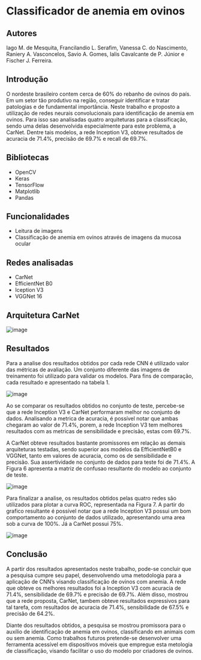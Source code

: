 # Classificador de anemia em ovinos

## Autores
Iago M. de Mesquita, Francilandio L. Serafim, Vanessa C. do Nascimento, Raniery A. Vasconcelos, Savio A. Gomes, Ialis Cavalcante de P. Júnior e Fischer J. Ferreira.

## Introdução
O nordeste brasileiro contem cerca de 60% do rebanho de ovinos do país. Em um setor tão produtivo na região, conseguir identificar e tratar patologias e de fundamental
importância. Neste trabalho e proposto a utilização de redes neurais convolucionais para identificação de anemia em ovinos. Para isso sao analisadas quatro arquiteturas
para a classificação, sendo uma delas desenvolvida especialmente para este problema, a CarNet. Dentre tais modelos, a rede Inception V3, obteve resultados 
de acuracia de 71.4%, precisão de 69.7% e recall de 69.7%.

## Bibliotecas
- OpenCV
- Keras
- TensorFlow
- Matplotlib
- Pandas

## Funcionalidades
- Leitura de imagens
- Classificação de anemia em ovinos através de imagens da mucosa ocular

## Redes analisadas
- CarNet
- EfficientNet B0
- Iception V3
- VGGNet 16

## Arquitetura CarNet
![image](https://github.com/IagoMagalhaes23/Classificador-de-anemia-em-ovinos/assets/65053026/123689b7-c311-42ad-8b54-62539f272470)

## Resultados
Para a analise dos resultados obtidos por cada rede CNN é utilizado valor das métricas de
avaliação. Um conjunto diferente das imagens de treinamento foi utilizado para validar os modelos. Para fins de comparação, cada resultado e apresentado na tabela 1.

![image](https://github.com/IagoMagalhaes23/Classificador-de-anemia-em-ovinos/assets/65053026/13be536e-aefb-4084-a46a-5a5ba7ec2819)

Ao se comparar os resultados obtidos no conjunto de teste, percebe-se que a rede Inception V3 e CarNet performaram melhor no conjunto de dados. Analisando a metrica de acuracia,
é possível notar que ambas chegaram ao valor de 71.4%, porem, a rede Inception V3 tem melhores resultados com as metricas de sensibilidade e precisão, estas com 69.7%.

A CarNet obteve resultados bastante promissores em relação as demais arquiteturas testadas, sendo superior aos modelos da EfficientNetB0 e VGGNet, tanto em valores de acuracia, como os de sensibilidade e precisão. Sua assertividade no conjunto de dados para teste foi de 71.4%. A Figura 6 apresenta a matriz de confusao resultante do modelo ao conjunto de teste.

![image](https://github.com/IagoMagalhaes23/Classificador-de-anemia-em-ovinos/assets/65053026/bb964f8d-7fa2-42b8-ac33-6d1f3d483520)

Para finalizar a analise, os resultados obtidos pelas quatro redes são utilizados para plotar a curva ROC, representada na Figura 7. A partir do grafico resultante é
possível notar que a rede Inception V3 possui um bom comportamento ao conjunto de dados utilizado, apresentando uma area sob a curva de 100%. Já a CarNet possui 75%.

![image](https://github.com/IagoMagalhaes23/Classificador-de-anemia-em-ovinos/assets/65053026/54f69aad-6028-46eb-baa1-988d2c02df39)

## Conclusão
A partir dos resultados apresentados neste trabalho, pode-se concluir que a pesquisa cumpre seu papel, desenvolvendo uma metodologia para a aplicação de CNN’s visando 
classificação de ovinos com anemia. A rede que obteve os melhores resultados foi a Inception V3 com acuracia de 71.4%, sensibilidade de 69.7% e precisão de 69.7%. Além 
disso, mostrou que a rede proposta, CarNet, tambem obteve resultados expressivos para tal tarefa, com resultados de acuracia de 71.4%, sensibilidade de 67.5% e precisão de 
64.2%.

Diante dos resultados obtidos, a pesquisa se mostrou promissora para o auxílio de identificação de anemia em ovinos, classificando em animais com ou sem anemia. Como trabalhos futuros pretende-se desenvolver uma ferramenta acessível em dispositivos móveis que empregue esta metologia de classificação, visando facilitar o uso do modelo por criadores de ovinos.
